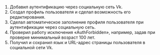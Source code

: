 1. Добавил аутентификацию через социальную сеть Vk.
2. Создал профиль пользователя и сделал возможность его редактирования.
3. Сделал автоматическое заполнение профиля пользователя при аутентификации через социальную сеть.
4. Проверил работу исключения «AuthForbidden», например, задав при проверке минимальный возраст 100 лет.
5. Получил и сохранил язык и URL-адрес страницы пользователя в социальной сети Vk.